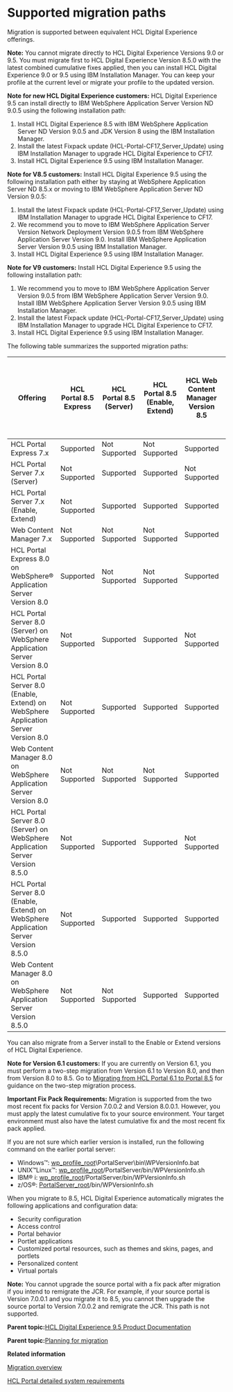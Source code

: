 # Supported migration paths 

Migration is supported between equivalent HCL Digital Experience offerings.

**Note:** You cannot migrate directly to HCL Digital Experience Versions 9.0 or 9.5. You must migrate first to HCL Digital Experience Version 8.5.0 with the latest combined cumulative fixes applied, then you can install HCL Digital Experience 9.0 or 9.5 using IBM Installation Manager. You can keep your profile at the current level or migrate your profile to the updated version.

**Note for new HCL Digital Experience customers:** HCL Digital Experience 9.5 can install directly to IBM WebSphere Application Server Version ND 9.0.5 using the following installation path:

1.  Install HCL Digital Experience 8.5 with IBM WebSphere Application Server ND Version 9.0.5 and JDK Version 8 using the IBM Installation Manager.
2.  Install the latest Fixpack update \(HCL-Portal-CF17\_Server\_Update\) using IBM Installation Manager to upgrade HCL Digital Experience to CF17.
3.  Install HCL Digital Experience 9.5 using IBM Installation Manager.

**Note for V8.5 customers:** Install HCL Digital Experience 9.5 using the following installation path either by staying at WebSphere Application Server ND 8.5.x or moving to IBM WebSphere Application Server ND Version 9.0.5:

1.  Install the latest Fixpack update \(HCL-Portal-CF17\_Server\_Update\) using IBM Installation Manager to upgrade HCL Digital Experience to CF17.
2.  We recommend you to move to IBM WebSphere Application Server Version Network Deployment Version 9.0.5 from IBM WebSphere Application Server Version 9.0. Install IBM WebSphere Application Server Version 9.0.5 using IBM Installation Manager.
3.  Install HCL Digital Experience 9.5 using IBM Installation Manager.

**Note for V9 customers:** Install HCL Digital Experience 9.5 using the following installation path:

1.  We recommend you to move to IBM WebSphere Application Server Version 9.0.5 from IBM WebSphere Application Server Version 9.0. Install IBM WebSphere Application Server Version 9.0.5 using IBM Installation Manager.
2.  Install the latest Fixpack update \(HCL-Portal-CF17\_Server\_Update\) using IBM Installation Manager to upgrade HCL Digital Experience to CF17.
3.  Install HCL Digital Experience 9.5 using IBM Installation Manager.

The following table summarizes the supported migration paths:

|Offering|HCL Portal 8.5 Express|HCL Portal 8.5 \(Server\)|HCL Portal 8.5 \(Enable, Extend\)|HCL Web Content Manager Version 8.5|HCL Digital Experience 9.0 / HCL Digital Experience 9.5 \(Enable, Extend, Server\)|
|--------|----------------------|-------------------------|---------------------------------|-----------------------------------|----------------------------------------------------------------------------------|
|HCL Portal Express 7.x|Supported|Not Supported|Not Supported|Supported|Not Supported|
|HCL Portal Server 7.x \(Server\)|Not Supported|Supported|Supported|Not Supported|Not Supported|
|HCL Portal Server 7.x \(Enable, Extend\)|Not Supported|Supported|Supported|Supported|Not Supported|
|Web Content Manager 7.x|Not Supported|Not Supported|Not Supported|Supported|Not Supported|
|HCL Portal Express 8.0 on WebSphere® Application Server Version 8.0|Supported|Not Supported|Not Supported|Supported|Not Supported|
|HCL Portal Server 8.0 \(Server\) on WebSphere Application Server Version 8.0|Not Supported|Supported|Supported|Not Supported|Not Supported|
|HCL Portal Server 8.0 \(Enable, Extend\) on WebSphere Application Server Version 8.0|Not Supported|Supported|Supported|Supported|Not Supported|
|Web Content Manager 8.0 on WebSphere Application Server Version 8.0|Not Supported|Not Supported|Not Supported|Supported|Not Supported|
|HCL Portal Server 8.0 \(Server\) on WebSphere Application Server Version 8.5.0|Not Supported|Supported|Supported|Not Supported|Not Supported|
|HCL Portal Server 8.0 \(Enable, Extend\) on WebSphere Application Server Version 8.5.0|Not Supported|Supported|Supported|Supported|Not Supported|
|Web Content Manager 8.0 on WebSphere Application Server Version 8.5.0|Not Supported|Not Supported|Supported|Supported|Not Supported|

You can also migrate from a Server install to the Enable or Extend versions of HCL Digital Experience.

**Note for Version 6.1 customers:** If you are currently on Version 6.1, you must perform a two-step migration from Version 6.1 to Version 8.0, and then from Version 8.0 to 8.5. Go to [Migrating from HCL Portal 6.1 to Portal 8.5](https://support.hcltechsw.com/csm) for guidance on the two-step migration process.

**Important Fix Pack Requirements:** Migration is supported from the two most recent fix packs for Version 7.0.0.2 and Version 8.0.0.1. However, you must apply the latest cumulative fix to your source environment. Your target environment must also have the latest cumulative fix and the most recent fix pack applied.

If you are not sure which earlier version is installed, run the following command on the earlier portal server:

-   Windows™: [wp\_profile\_root](../reference/wpsdirstr.md#wp_profile_root)\\PortalServer\\bin\\WPVersionInfo.bat
-   UNIX™Linux™: [wp\_profile\_root](../reference/wpsdirstr.md#wp_profile_root)/PortalServer/bin/WPVersionInfo.sh
-   IBM® i: [wp\_profile\_root](../reference/wpsdirstr.md#wp_profile_root)/PortalServer/bin/WPVersionInfo.sh
-   z/OS®: [PortalServer\_root](../reference/wpsdirstr.md#wp_root)/bin/WPVersionInfo.sh

When you migrate to 8.5, HCL Digital Experience automatically migrates the following applications and configuration data:

-   Security configuration
-   Access control
-   Portal behavior
-   Portlet applications
-   Customized portal resources, such as themes and skins, pages, and portlets
-   Personalized content
-   Virtual portals

**Note:** You cannot upgrade the source portal with a fix pack after migration if you intend to remigrate the JCR. For example, if your source portal is Version 7.0.0.1 and you migrate it to 8.5, you cannot then upgrade the source portal to Version 7.0.0.2 and remigrate the JCR. This path is not supported.

**Parent topic:**[HCL Digital Experience 9.5 Product Documentation](../welcome/wp95_welcome.md)

**Parent topic:**[Planning for migration ](../plan/mig_plan.md)

**Related information**  


[Migration overview ](../migrate/mig_over.md)

[HCL Portal detailed system requirements](https://support.hcltechsw.com/csm?id=kb_article&sysparm_article=KB0013514&sys_kb_id=ba230c701b983c50f37655352a4bcb29)

